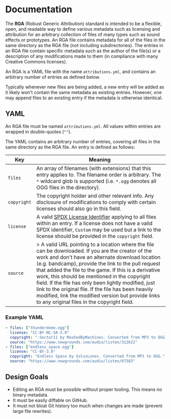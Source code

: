 # Documentation

The **RGA** (Robust Generic Attribution) standard is intended to be a flexible, open, and readable way <!--Insert more marketing bull that sounds good here!--> to define various metadata such as licensing and attribution for an arbitrary collection of files of many types such as sound effects or prototypes. An RGA file contains metadata for all of the files in the same directory as the RGA file (not including subdirectories). The entries in an RGA file contain specific metadata such as the author of the file(s) or a description of any modifications made to them (in compliance with many Creative Commons licenses).

An RGA is a YAML file with the name `attributions.yml`, and contains an arbitrary number of entries as defined below.

Typically whenever new files are being added, a new entry will be added as it likely won't contain the same metadata as existing entries. However, one may append files to an existing entry if the metadata is otherwise identical.

## YAML

An RGA file must be named `attributions.yml`. All values within entries are wrapped in double-quotes (`""`).

The YAML contains an arbitrary number of entries, covering all files in the same directory as the RGA file. An entry is defined as follows:

Key | Meaning
--- | -------
`files` | An array of filenames (with extensions) that this entry applies to. The filename order is arbitrary. The `*` wildcard glob is supported (i.e. `*.ogg` denotes all OGG files in the directory).
`copyright` | The copyright holder and other relevant info. Any disclosure of modifications to comply with certain licenses should also go in this field.
`license` | A valid [SPDX License Identifier](https://spdx.org/licenses/) applying to all files within an entry. If a license does not have a valid SPDX identifier, `Custom` may be used but a link to the license should be provided in the `copyright` field.
`source` |  > A valid URL pointing to a location where the file can be downloaded. If you are the creator of the work and don't have an alternate download location (e.g. bandcamp), provide the link to the pull request that added the file to the game. If this is a derivative work, this should be mentioned in the copyright field. If the file has only been lightly modified, just link to the original file. If the file has been heavily modified, link the modified version but provide links to any original files in the copyright field.

### Example YAML

```yaml
- files: ["thunderdome.ogg"]
  license: "CC-BY-NC-SA-3.0"
  copyright: "-Sector11 by MashedByMachines. Converted from MP3 to OGG."
  source: "https://www.newgrounds.com/audio/listen/312622"
- files: ["endless_space.ogg"]
  license: "CC-BY-3.0"
  copyright: "Endless Space by SolusLunes. Converted from MP3 to OGG."
  source: "https://www.newgrounds.com/audio/listen/67583"
```

## Design Goals

* Editing an RGA must be possible without proper tooling. This means no binary metadata.
* It must be easily diffable on GitHub.
* It must not bloat Git history too much when changes are made (prevent large file rewrites).
